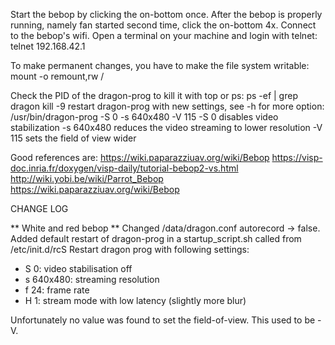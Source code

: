 Start the bebop by clicking the on-bottom once.
After the bebop is properly running, namely fan started second time, click the on-bottom 4x.
Connect to the bebop's wifi.
Open a terminal on your machine and login with telnet:
telnet 192.168.42.1

To make permanent changes, you have to make the file system writable:
mount -o remount,rw /

Check the PID of the dragon-prog to kill it with top or ps:
ps -ef | grep dragon
kill -9 <fill in PID>
restart dragon-prog with new settings, see -h for more option:
/usr/bin/dragon-prog -S 0 -s 640x480 -V 115
-S 0 disables video stabilization
-s 640x480 reduces the video streaming to lower resolution
-V 115 sets the field of view wider 

Good references are:
https://wiki.paparazziuav.org/wiki/Bebop
https://visp-doc.inria.fr/doxygen/visp-daily/tutorial-bebop2-vs.html
http://wiki.yobi.be/wiki/Parrot_Bebop
https://wiki.paparazziuav.org/wiki/Bebop


CHANGE LOG

** White and red bebop **
Changed /data/dragon.conf autorecord -> false.
Added default restart of dragon-prog in a startup_script.sh called from /etc/init.d/rcS 
Restart dragon prog with following settings:

 - S 0: video stabilisation off 
 - s 640x480: streaming resolution
 - f 24: frame rate
 - H 1: stream mode with low latency (slightly more blur)
 
 Unfortunately no value was found to set the field-of-view. This used to be -V. 